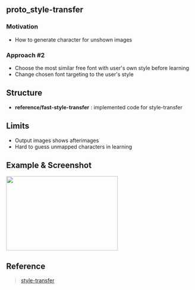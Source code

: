 ## proto_style-transfer

### Motivation
- How to generate character for unshown images

### Approach #2
- Choose the most similar free font with user's own style before learning
- Change chosen font targeting to the user's style


## Structure
- **reference/fast-style-transfer** : implemented code for style-transfer


## Limits
- Output images shows afterimages
- Hard to guess unmapped characters in learning


## Example & Screenshot
<img src='https://s3.ap-northeast-2.amazonaws.com/fontto/repository-images/%E1%84%89%E1%85%B3%E1%84%8F%E1%85%B3%E1%84%85%E1%85%B5%E1%86%AB%E1%84%89%E1%85%A3%E1%86%BA+2017-10-25+%E1%84%8B%E1%85%A9%E1%84%92%E1%85%AE+6.38.48.png' width='300px' height='200px' />

## Reference
> [style-transfer](https://github.com/lengstrom/fast-style-transfer)
